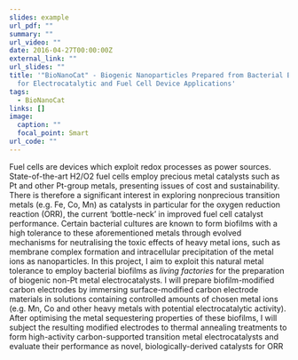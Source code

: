 ```yaml
---
slides: example
url_pdf: ""
summary: ""
url_video: ""
date: 2016-04-27T00:00:00Z
external_link: ""
url_slides: ""
title: '"BioNanoCat" - Biogenic Nanoparticles Prepared from Bacterial Biofilms
  for Electrocatalytic and Fuel Cell Device Applications'
tags:
  - BioNanoCat
links: []
image:
  caption: ""
  focal_point: Smart
url_code: ""
---
```

Fuel cells are devices which exploit redox processes as power sources.
State-of-the-art H2/O2 fuel cells employ precious metal catalysts such
as Pt and other Pt-group metals, presenting issues of cost and
sustainability. There is therefore a significant interest in exploring nonprecious
transition metals (e.g. Fe, Co, Mn) as catalysts in particular for
the oxygen reduction reaction (ORR), the current ‘bottle-neck’ in
improved fuel cell catalyst performance. Certain bacterial cultures are
known to form biofilms with a high tolerance to these aforementioned
metals through evolved mechanisms for neutralising the toxic effects
of heavy metal ions, such as membrane complex formation and
intracellular precipitation of the metal ions as nanoparticles. In this
project, I aim to exploit this natural metal tolerance to employ
bacterial biofilms as *living factories* for the preparation of biogenic
non-Pt metal electrocatalysts. I will prepare biofilm-modified
carbon electrodes by immersing surface-modified carbon
electrode materials in solutions containing controlled amounts of
chosen metal ions (e.g. Mn, Co and other heavy metals with potential
electrocatalytic activity). After optimising the metal sequestering
properties of these biofilms, I will subject the resulting modified
electrodes to thermal annealing treatments to form high-activity
carbon-supported transition metal electrocatalysts and evaluate their
performance as novel, biologically-derived catalysts for ORR